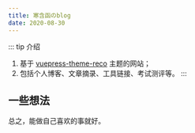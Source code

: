```yaml
---
title: 寒含函のblog
date: 2020-08-30
---
```


::: tip 介绍
1. 基于 [vuepress-theme-reco](https://vuepress-theme-reco.recoluan.com) 主题的网站；<br>
2. 包括个人博客、文章摘录、工具链接、考试测评等。
:::

## 一些想法

总之，能做自己喜欢的事就好。
